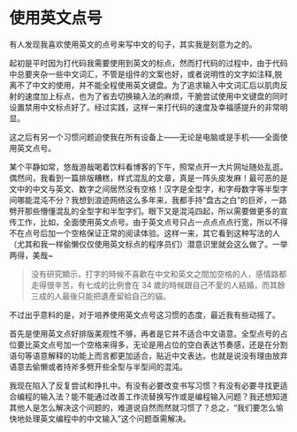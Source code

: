 # 使用英文点号

<!-- font -->

有人发现我喜欢使用英文的点号来写中文的句子，其实我是刻意为之的。

起初是平时因为打代码我需要使用到英文的标点，然而打代码的过程中，由于代码中总要夹杂一些中文词汇，不管是组件的文案也好，或者说明性的文字如注释,脱离不了中文的使用，并不能全程使用英文键盘。为了追求输入中文词汇后以肌肉反射的速度加上标点，也为了省去切换输入法的麻烦，干脆尝试使用中文键盘的同时设置禁用中文标点好了。经过实践，这样一来打代码的速度及幸福感提升的非常明显。

这之后有另一个习惯问题迫使我在所有设备上——无论是电脑或是手机——全面使用英文点号。

某个平静如常，悠哉游哉喝着饮料看博客的下午，照常点开一大片网址随处乱逛。偶然间，我看到一篇排版糟糕，样式混乱的文章，真是一阵头皮发麻！最可恶的是文中的中文与英文、数字之间居然没有空格！汉字是全型字，和字母数字等半型字间哪能混沌不分？我想到浪迹网络这么多年来，我都手持“盘古之白”的巨斧，一路劈开那些懵懂混乱的全型字和半型字们。眼下又是混沌四起，所以需要做更多的宣传工作，比如，全面使用英文点号。由于英文点号只占一点点点点行宽，所以不得不在点号后加一个空格保证正常的阅读体验。这样一来，其它看到这种写法的人（尤其和我一样偷懒仅仅使用英文标点的程序员们）潜意识里就会这么做了。一举两得，美哉~

> 没有研究顯示，打字的時候不喜歡在中文和英文之間加空格的人，感情路都走得很辛苦，有七成的比例會在 34 歲的時候跟自己不愛的人結婚，而其餘三成的人最後只能把遺產留給自己的貓。

不过出乎意料的是，对于培养使用英文点号这习惯的态度，最近我有些动摇了。

首先是使用英文点好排版美观性不够，再者是它并不适合中文语意。全型点号的占位要比英文点号加一个空格来得多，无论是用占位的空白表达节奏感，还是在分割语句等语意解释的功能上而言都更加适合，贴近中文表达。也就是说没有理由放弃语意去偷懒或者持斧多劈开些全型与半型间的混沌。

我现在陷入了反复尝试和挣扎中。有没有必要改变书写习惯？有没有必要寻找更适合编程的输入法？能不能通过改善工作流替换写作或是编程输入问题？我还想知道其他人是怎么解决这个问题的，难道说自然而然就习惯了？总之，“我们要怎么愉快地处理英文编程中的中文输入”这个问题亟需解决。
